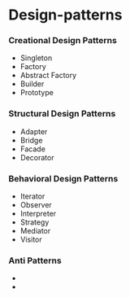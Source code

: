 # Design-patterns
### Creational Design Patterns
* Singleton
* Factory
* Abstract Factory
* Builder
* Prototype

### Structural Design Patterns
* Adapter
* Bridge
* Facade
* Decorator

### Behavioral Design Patterns
* Iterator
* Observer
* Interpreter
* Strategy
* Mediator
* Visitor

### Anti Patterns
* 
*
